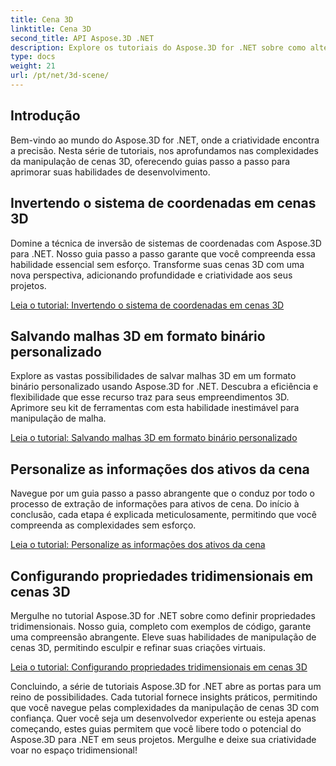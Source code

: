 ```yaml
---
title: Cena 3D
linktitle: Cena 3D
second_title: API Aspose.3D .NET
description: Explore os tutoriais do Aspose.3D for .NET sobre como alterar a orientação do plano, exportar cenas para o formato AMF compactado, inverter sistemas de coordenadas e muito mais.
type: docs
weight: 21
url: /pt/net/3d-scene/
---
```

## Introdução

Bem-vindo ao mundo do Aspose.3D for .NET, onde a criatividade encontra a precisão. Nesta série de tutoriais, nos aprofundamos nas complexidades da manipulação de cenas 3D, oferecendo guias passo a passo para aprimorar suas habilidades de desenvolvimento.

## Invertendo o sistema de coordenadas em cenas 3D

Domine a técnica de inversão de sistemas de coordenadas com Aspose.3D para .NET. Nosso guia passo a passo garante que você compreenda essa habilidade essencial sem esforço. Transforme suas cenas 3D com uma nova perspectiva, adicionando profundidade e criatividade aos seus projetos.

[Leia o tutorial: Invertendo o sistema de coordenadas em cenas 3D](./flip-coordinate-system/)

## Salvando malhas 3D em formato binário personalizado

Explore as vastas possibilidades de salvar malhas 3D em um formato binário personalizado usando Aspose.3D for .NET. Descubra a eficiência e flexibilidade que esse recurso traz para seus empreendimentos 3D. Aprimore seu kit de ferramentas com esta habilidade inestimável para manipulação de malha.

[Leia o tutorial: Salvando malhas 3D em formato binário personalizado](./save-3d-meshes-binary-format/)


## Personalize as informações dos ativos da cena

Navegue por um guia passo a passo abrangente que o conduz por todo o processo de extração de informações para ativos de cena. Do início à conclusão, cada etapa é explicada meticulosamente, permitindo que você compreenda as complexidades sem esforço.

[Leia o tutorial: Personalize as informações dos ativos da cena](./information-to-scene/)

## Configurando propriedades tridimensionais em cenas 3D

Mergulhe no tutorial Aspose.3D for .NET sobre como definir propriedades tridimensionais. Nosso guia, completo com exemplos de código, garante uma compreensão abrangente. Eleve suas habilidades de manipulação de cenas 3D, permitindo esculpir e refinar suas criações virtuais.

[Leia o tutorial: Configurando propriedades tridimensionais em cenas 3D](./set-3d-properties/)

Concluindo, a série de tutoriais Aspose.3D for .NET abre as portas para um reino de possibilidades. Cada tutorial fornece insights práticos, permitindo que você navegue pelas complexidades da manipulação de cenas 3D com confiança. Quer você seja um desenvolvedor experiente ou esteja apenas começando, estes guias permitem que você libere todo o potencial do Aspose.3D para .NET em seus projetos. Mergulhe e deixe sua criatividade voar no espaço tridimensional!